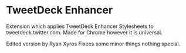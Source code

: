 TweetDeck Enhancer
==================

Extension which applies TweetDeck Enhancer Stylesheets to tweetdeck.twitter.com. Made for Chrome however it is universal.

Edited version by Ryan Xyros
Fixees some minor things nothing special.
